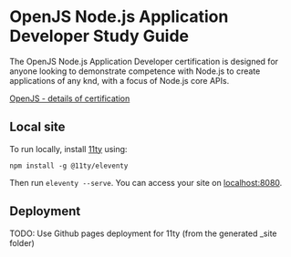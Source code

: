 # OpenJS Node.js Application Developer Study Guide

The OpenJS Node.js Application Developer certification is designed for anyone looking to demonstrate competence with Node.js to create applications of any knd, with a focus of Node.js core APIs.

[OpenJS - details of certification](https://openjsf.org/certification/)

## Local site

To run locally, install [11ty](https://11ty.io) using:

```
npm install -g @11ty/eleventy
```

Then run `eleventy --serve`. You can access your site on [localhost:8080](http://localhost:8080).

## Deployment

TODO: Use Github pages deployment for 11ty (from the generated \_site folder)
